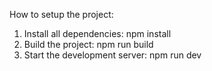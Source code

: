 How to setup the project:

1. Install all dependencies: npm install 
2. Build the project: npm run build 
3. Start the development server: npm run dev




